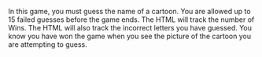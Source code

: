 In this game, you must guess the name of a cartoon.
You are allowed up to 15 failed guesses before the game ends. 
The HTML will track the number of Wins. 
The HTML will also track the incorrect letters you have guessed.
You know you have won the game when you see the picture of the cartoon you are attempting to guess.